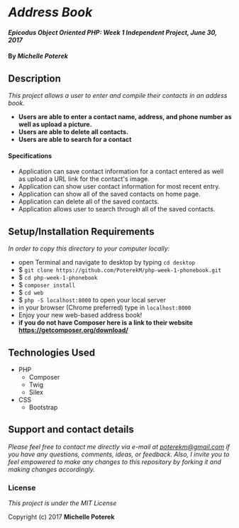 # _Address Book_

#### _Epicodus Object Oriented PHP: Week 1 Independent Project, June 30, 2017_

#### By _**Michelle Poterek**_

## Description

_This project allows a user to enter and compile their contacts in an addess book._
* **Users are able to enter a contact name, address, and phone number as well as upload a picture.**
* **Users are able to delete all contacts.**
* **Users are able to search for a contact**


#### Specifications
* Application can save contact information for a contact entered as well as upload a URL link for the contact's image.
* Application can show user contact information for most recent entry.
* Application can show all of the saved contacts on home page.
* Application can delete all of the saved contacts.
* Application allows user to search through all of the saved contacts.


## Setup/Installation Requirements
_In order to copy this directory to your computer locally:_
* open Terminal and navigate to desktop by typing `cd desktop`
* $ `git clone https://github.com/PoterekM/php-week-1-phonebook.git`
* $ `cd php-week-1-phonebook`
* $ `composer install`
* $ `cd web`
* $ `php -S localhost:8000` to open your local server
* in your browser (Chrome preferred) type in `localhost:8000`
* Enjoy your new web-based address book!
* **if you do not have Composer here is a link to their website https://getcomposer.org/download/**



## Technologies Used

* PHP
    * Composer
    * Twig
    * Silex
* CSS
    * Bootstrap

## Support and contact details

_Please feel free to contact me directly via e-mail at poterekm@gmail.com if you have any questions, comments, ideas, or feedback. Also, I invite you to feel empowered to make any changes to this repository by forking it and making changes accordingly._



### License

*This project is under the MIT License*

Copyright (c) 2017 **Michelle Poterek**
